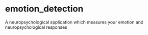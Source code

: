 # emotion_detection
A neuropsychological application which measures your emotion and neuropsychological responses
